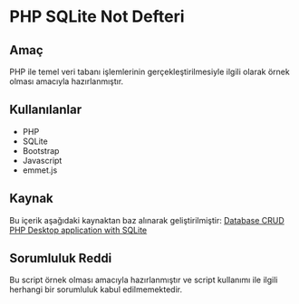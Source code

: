 # PHP SQLite Not Defteri

## Amaç
PHP ile temel veri tabanı işlemlerinin gerçekleştirilmesiyle ilgili olarak örnek olması amacıyla hazırlanmıştır.

## Kullanılanlar
- PHP
- SQLite
- Bootstrap
- Javascript
- emmet.js

## Kaynak
Bu içerik aşağıdaki kaynaktan baz alınarak geliştirilmiştir: [Database CRUD PHP Desktop application with SQLite](https://www.youtube.com/watch?v=-frCfUepNiA)

## Sorumluluk Reddi
Bu script örnek olması amacıyla hazırlanmıştır ve script kullanımı ile ilgili herhangi bir sorumluluk kabul edilmemektedir.
